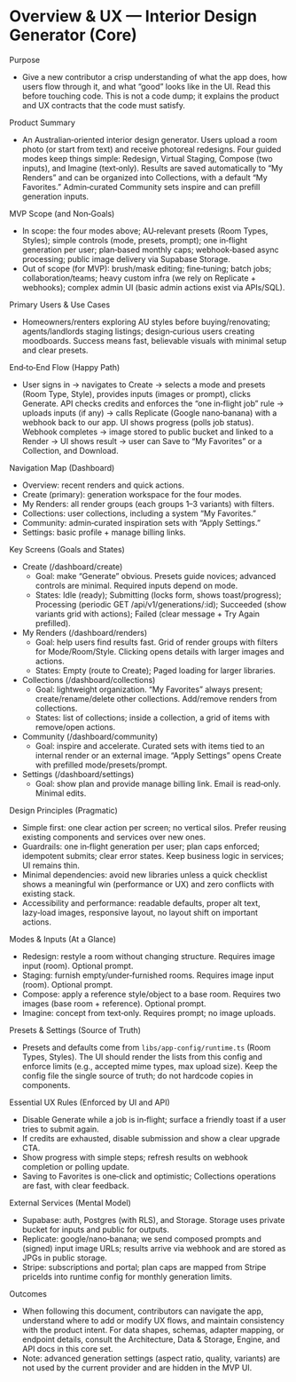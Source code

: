 # Overview & UX — Interior Design Generator (Core)

Purpose
- Give a new contributor a crisp understanding of what the app does, how users flow through it, and what “good” looks like in the UI. Read this before touching code. This is not a code dump; it explains the product and UX contracts that the code must satisfy.

Product Summary
- An Australian‑oriented interior design generator. Users upload a room photo (or start from text) and receive photoreal redesigns. Four guided modes keep things simple: Redesign, Virtual Staging, Compose (two inputs), and Imagine (text‑only). Results are saved automatically to “My Renders” and can be organized into Collections, with a default “My Favorites.” Admin‑curated Community sets inspire and can prefill generation inputs.

MVP Scope (and Non‑Goals)
- In scope: the four modes above; AU‑relevant presets (Room Types, Styles); simple controls (mode, presets, prompt); one in‑flight generation per user; plan‑based monthly caps; webhook‑based async processing; public image delivery via Supabase Storage.
- Out of scope (for MVP): brush/mask editing; fine‑tuning; batch jobs; collaboration/teams; heavy custom infra (we rely on Replicate + webhooks); complex admin UI (basic admin actions exist via APIs/SQL).

Primary Users & Use Cases
- Homeowners/renters exploring AU styles before buying/renovating; agents/landlords staging listings; design‑curious users creating moodboards. Success means fast, believable visuals with minimal setup and clear presets.

End‑to‑End Flow (Happy Path)
- User signs in → navigates to Create → selects a mode and presets (Room Type, Style), provides inputs (images or prompt), clicks Generate. API checks credits and enforces the “one in‑flight job” rule → uploads inputs (if any) → calls Replicate (Google nano‑banana) with a webhook back to our app. UI shows progress (polls job status). Webhook completes → image stored to public bucket and linked to a Render → UI shows result → user can Save to “My Favorites” or a Collection, and Download.

Navigation Map (Dashboard)
- Overview: recent renders and quick actions.
- Create (primary): generation workspace for the four modes.
- My Renders: all render groups (each groups 1–3 variants) with filters.
- Collections: user collections, including a system “My Favorites.”
- Community: admin‑curated inspiration sets with “Apply Settings.”
- Settings: basic profile + manage billing links.

Key Screens (Goals and States)
- Create (/dashboard/create)
  - Goal: make “Generate” obvious. Presets guide novices; advanced controls are minimal. Required inputs depend on mode.
  - States: Idle (ready); Submitting (locks form, shows toast/progress); Processing (periodic GET /api/v1/generations/:id); Succeeded (show variants grid with actions); Failed (clear message + Try Again prefilled).
- My Renders (/dashboard/renders)
  - Goal: help users find results fast. Grid of render groups with filters for Mode/Room/Style. Clicking opens details with larger images and actions.
  - States: Empty (route to Create); Paged loading for larger libraries.
- Collections (/dashboard/collections)
  - Goal: lightweight organization. “My Favorites” always present; create/rename/delete other collections. Add/remove renders from collections.
  - States: list of collections; inside a collection, a grid of items with remove/open actions.
- Community (/dashboard/community)
  - Goal: inspire and accelerate. Curated sets with items tied to an internal render or an external image. “Apply Settings” opens Create with prefilled mode/presets/prompt.
- Settings (/dashboard/settings)
  - Goal: show plan and provide manage billing link. Email is read‑only. Minimal edits.

Design Principles (Pragmatic)
- Simple first: one clear action per screen; no vertical silos. Prefer reusing existing components and services over new ones.
- Guardrails: one in‑flight generation per user; plan caps enforced; idempotent submits; clear error states. Keep business logic in services; UI remains thin.
- Minimal dependencies: avoid new libraries unless a quick checklist shows a meaningful win (performance or UX) and zero conflicts with existing stack.
- Accessibility and performance: readable defaults, proper alt text, lazy‑load images, responsive layout, no layout shift on important actions.

Modes & Inputs (At a Glance)
- Redesign: restyle a room without changing structure. Requires image input (room). Optional prompt.
- Staging: furnish empty/under‑furnished rooms. Requires image input (room). Optional prompt.
- Compose: apply a reference style/object to a base room. Requires two images (base room + reference). Optional prompt.
- Imagine: concept from text‑only. Requires prompt; no image uploads.

Presets & Settings (Source of Truth)
- Presets and defaults come from `libs/app-config/runtime.ts` (Room Types, Styles). The UI should render the lists from this config and enforce limits (e.g., accepted mime types, max upload size). Keep the config file the single source of truth; do not hardcode copies in components.

Essential UX Rules (Enforced by UI and API)
- Disable Generate while a job is in‑flight; surface a friendly toast if a user tries to submit again.
- If credits are exhausted, disable submission and show a clear upgrade CTA.
- Show progress with simple steps; refresh results on webhook completion or polling update.
- Saving to Favorites is one‑click and optimistic; Collections operations are fast, with clear feedback.

External Services (Mental Model)
- Supabase: auth, Postgres (with RLS), and Storage. Storage uses private bucket for inputs and public for outputs.
- Replicate: google/nano‑banana; we send composed prompts and (signed) input image URLs; results arrive via webhook and are stored as JPGs in public storage.
- Stripe: subscriptions and portal; plan caps are mapped from Stripe priceIds into runtime config for monthly generation limits.

Outcomes
- When following this document, contributors can navigate the app, understand where to add or modify UX flows, and maintain consistency with the product intent. For data shapes, schemas, adapter mapping, or endpoint details, consult the Architecture, Data & Storage, Engine, and API docs in this core set.
- Note: advanced generation settings (aspect ratio, quality, variants) are not used by the current provider and are hidden in the MVP UI.

